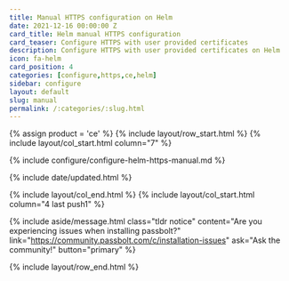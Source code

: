 ```yaml
---
title: Manual HTTPS configuration on Helm
date: 2021-12-16 00:00:00 Z
card_title: Helm manual HTTPS configuration
card_teaser: Configure HTTPS with user provided certificates
description: Configure HTTPS with user provided certificates on Helm
icon: fa-helm
card_position: 4
categories: [configure,https,ce,helm]
sidebar: configure
layout: default
slug: manual
permalink: /:categories/:slug.html
---
```


{% assign product = 'ce' %}
{% include layout/row_start.html %}
{% include layout/col_start.html column="7" %}

{% include configure/configure-helm-https-manual.md %}

{% include date/updated.html %}

{% include layout/col_end.html %}
{% include layout/col_start.html column="4 last push1" %}

{% include aside/message.html
    class="tldr notice"
    content="Are you experiencing issues when installing passbolt?"
    link="https://community.passbolt.com/c/installation-issues"
    ask="Ask the community!"
    button="primary"
%}

{% include layout/row_end.html %}
